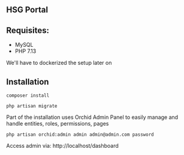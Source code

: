 ## HSG Portal


## Requisites:
- MySQL
- PHP 7.13

We'll have to dockerized the setup later on

## Installation

`composer install`

`php artisan migrate`

Part of the installation uses Orchid Admin Panel to easily manage and handle entities, roles, permissions, pages

`php artisan orchid:admin admin admin@admin.com password`

Access admin via: http://localhost/dashboard


